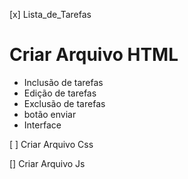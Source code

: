  [x] Lista_de_Tarefas
 # Criar Arquivo HTML
 * Inclusão de tarefas
 * Edição de tarefas
 * Exclusão de tarefas
 * botão enviar
 * Interface
 
 [ ] Criar Arquivo Css
 
 [] Criar Arquivo Js
 

